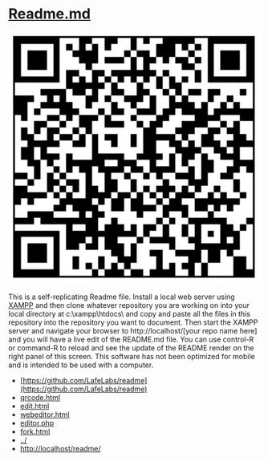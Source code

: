 # [Readme.md](https://github.com/LafeLabs/readme)

![](qrcode.png)

This is a self-replicating Readme file.  Install a local web server using [XAMPP](https://www.apachefriends.org/) and then clone whatever repository you are working on into your local directory at c:\xampp\htdocs\ and copy and paste all the files in this repository into the repository you want to document. Then start the XAMPP server and navigate your browser to http://localhost/[your repo name here] and you will have a live edit of the README.md file. You can use control-R or command-R to reload and see the update of the README render on the right panel of this screen.  This software has not been optimized for mobile and is intended to be used with a computer.

 - [https://github.com/LafeLabs/readme](https://github.com/LafeLabs/readme)
 - [qrcode.html](qrcode.html)
 - [edit.html](edit.html)
 - [webeditor.html](webeditor.html)
 - [editor.php](editor.php)
 - [fork.html](fork.html)
 - [../](../)
 - [http://localhost/readme/](http://localhost/readme/)